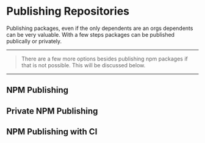 # Publishing Repositories

Publishing packages, even if the only dependents are an orgs dependents can be very valuable. With a few steps packages can be published publically or privately.

----

> There are a few more options besides publishing npm packages if that is not possible. This will be discussed below.

----

## NPM Publishing


## Private NPM Publishing


## NPM Publishing with CI

